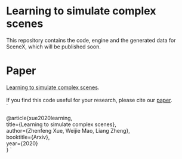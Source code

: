 # Learning to simulate complex scenes
This repository contains the code, engine and the generated data for SceneX, which will be published soon.<br>
# Paper
[Learning to simulate complex scenes](https://arxiv.org/abs/2006.14611?context=cs.CV).<br>
<br>
If you find this code useful for your research, please cite our [paper](https://arxiv.org/abs/2006.14611?context=cs.CV).<br>
`
  
@article{xue2020learning,<br>
title={Learning to simulate complex scenes},<br>
author={Zhenfeng Xue, Weijie Mao, Liang Zheng},<br>
booktitle={Arxiv},<br>
year={2020}<br>
}
`
